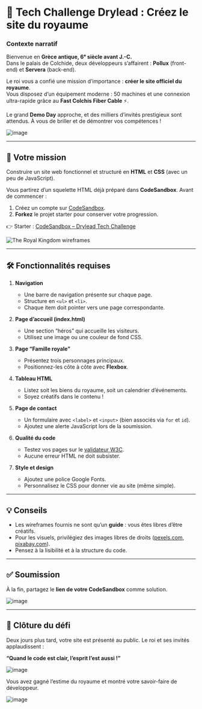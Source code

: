 # 🚀 Tech Challenge Drylead : Créez le site du royaume

### **Contexte narratif**
Bienvenue en **Grèce antique, 6ᵉ siècle avant J.-C.**  
Dans le palais de Colchide, deux développeurs s’affairent : **Pollux** (front-end) et **Servera** (back-end).

Le roi vous a confié une mission d’importance : **créer le site officiel du royaume**.  
Vous disposez d’un équipement moderne : 50 machines et une connexion ultra-rapide grâce au **Fast Colchis Fiber Cable** ⚡.

Le grand **Demo Day** approche, et des milliers d’invités prestigieux sont attendus. À vous de briller et de démontrer vos compétences !

![image](https://storage.googleapis.com/quest_editor_uploads/YnCNCgNpjaPywmrdc5bBL0t7vSTWhZQe.jpg)

---

## 🎯 Votre mission
Construire un site web fonctionnel et structuré en **HTML** et **CSS** (avec un peu de JavaScript).

Vous partirez d’un squelette HTML déjà préparé dans **CodeSandbox**. Avant de commencer :
1. Créez un compte sur [CodeSandbox](https://codesandbox.io).
2. **Forkez** le projet starter pour conserver votre progression.

👉 Starter : [CodeSandbox – Drylead Tech Challenge](https://codesandbox.io/s/techchallenge-web-dev-starter-mf0ep?file=/index.html)

![The Royal Kingdom wireframes](https://storage.googleapis.com/quest_editor_uploads/hB7lA4DcCHLgeKIx7pmOpWIoF5I4PybS.png)

---

## 🛠️ Fonctionnalités requises

1. **Navigation**
    - Une barre de navigation présente sur chaque page.
    - Structure en `<ul>` et `<li>`.
    - Chaque item doit pointer vers une page correspondante.

2. **Page d’accueil (index.html)**
    - Une section “héros” qui accueille les visiteurs.
    - Utilisez une image ou une couleur de fond CSS.

3. **Page “Famille royale”**
    - Présentez trois personnages principaux.
    - Positionnez-les côte à côte avec **Flexbox**.

4. **Tableau HTML**
    - Listez soit les biens du royaume, soit un calendrier d’événements.
    - Soyez créatifs dans le contenu !

5. **Page de contact**
    - Un formulaire avec `<label>` et `<input>` (bien associés via `for` et `id`).
    - Ajoutez une alerte JavaScript lors de la soumission.

6. **Qualité du code**
    - Testez vos pages sur le [validateur W3C](https://validator.w3.org/#validate_by_input).
    - Aucune erreur HTML ne doit subsister.

7. **Style et design**
    - Ajoutez une police Google Fonts.
    - Personnalisez le CSS pour donner vie au site (même simple).

---

## 💡 Conseils
- Les wireframes fournis ne sont qu’un **guide** : vous êtes libres d’être créatifs.
- Pour les visuels, privilégiez des images libres de droits ([pexels.com](https://www.pexels.com/), [pixabay.com](https://pixabay.com/)).
- Pensez à la lisibilité et à la structure du code.

---

## ✅ Soumission
À la fin, partagez le **lien de votre CodeSandbox** comme solution.

![image](https://storage.googleapis.com/quest_editor_uploads/26duFW9gi7ZNQLrMxLHhHR0SkN3B5w27.jpg)

---

## 🎉 Clôture du défi
Deux jours plus tard, votre site est présenté au public. Le roi et ses invités applaudissent :

**“Quand le code est clair, l’esprit l’est aussi !”**

![image](https://storage.googleapis.com/quest_editor_uploads/swubgbT565hmFqXJec1SrfcgYJHokYW7.jpg)

Vous avez gagné l’estime du royaume et montré votre savoir-faire de développeur.

![image](https://storage.googleapis.com/quest_editor_uploads/CQfxLHeqcOX3PNIYOYllYRllk51w6w0B.jpg)
